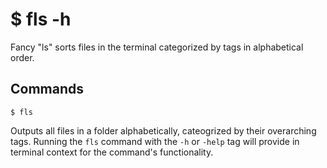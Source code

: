 # $ fls -h
Fancy "ls" sorts files in the terminal categorized by tags in alphabetical order.

## Commands
```
$ fls
```
Outputs all files in a folder alphabetically, cateogrized by their overarching tags. Running
the `fls` command with the `-h` or `-help` tag will provide in terminal context for the
command's functionality.

